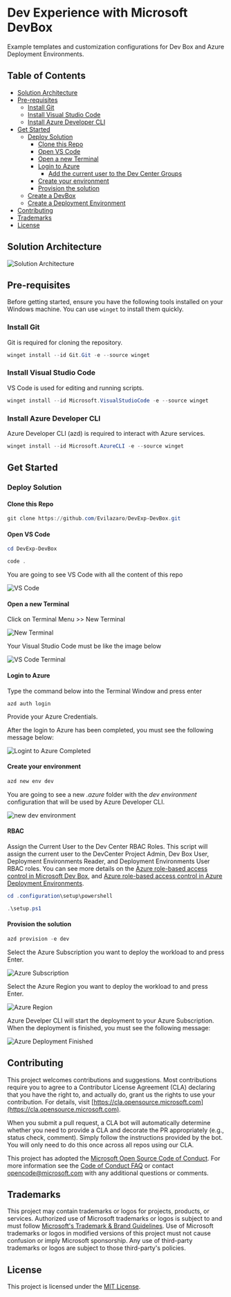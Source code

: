 # Dev Experience with Microsoft DevBox

Example templates and customization configurations for Dev Box and Azure Deployment Environments.

## Table of Contents

- [Solution Architecture](#solution-architecture)
- [Pre-requisites](#pre-requisites)
  - [Install Git](#install-git)
  - [Install Visual Studio Code](#install-visual-studio-code)
  - [Install Azure Developer CLI](#install-azure-developer-cli)
- [Get Started](#get-started)
  - [Deploy Solution](#deploy-solution)
    - [Clone this Repo](#clone-this-repo)
    - [Open VS Code](#open-vs-code)
    - [Open a new Terminal](#open-a-new-terminal)
    - [Login to Azure](#login-to-azure)
      - [Add the current user to the Dev Center Groups](#rbac)
    - [Create your environment](#create-your-environment)
    - [Provision the solution](#provision-the-solution)
  - [Create a DevBox](#comingsoon)
  - [Create a Deployment Environment](#comingsoon)
- [Contributing](#contributing)
- [Trademarks](#trademarks)
- [License](#license)

## Solution Architecture

![Solution Architecture](./images/ContosoDevBox.png)

## Pre-requisites

Before getting started, ensure you have the following tools installed on your Windows machine. You can use `winget` to install them quickly.

### Install Git

Git is required for cloning the repository.

```powershell
winget install --id Git.Git -e --source winget
```

### Install Visual Studio Code
VS Code is used for editing and running scripts.

```powershell
winget install --id Microsoft.VisualStudioCode -e --source winget
```

### Install Azure Developer CLI
Azure Developer CLI (azd) is required to interact with Azure services.

```powershell
winget install --id Microsoft.AzureCLI -e --source winget
```

## Get Started

### Deploy Solution

#### Clone this Repo

```powershell
git clone https://github.com/Evilazaro/DevExp-DevBox.git
```

#### Open VS Code
```powershell
cd DevExp-DevBox

code .
```

You are going to see VS Code with all the content of this repo

![VS Code](./images/vscode.png)

#### Open a new Terminal

Click on Terminal Menu >> New Terminal

![New Terminal](./images/terminalmenu.png)

Your Visual Studio Code must be like the image below

![VS Code Terminal](./images/vscodeterminal.png)

#### Login to Azure

Type the command below into the Terminal Window and press enter
```
azd auth login
```
Provide your Azure Credentials.

After the login to Azure has been completed, you must see the following message below:

![Logint to Azure Completed](./images/azureloggedin.png)

#### Create your environment
```powershell
azd new env dev
```
You are going to see a new *.azure* folder with the *dev environment* configuration that will be used by Azure Developer CLI.

![new dev environment](./images/newdevenv.png)

#### RBAC

Assign the Current User to the Dev Center RBAC Roles. This script will assign the current user to the DevCenter Project Admin, Dev Box User, Deployment Environments Reader, and Deployment Environments User RBAC roles. You can see more details on the [Azure role-based access control in Microsoft Dev Box](https://learn.microsoft.com/en-us/azure/dev-box/concept-dev-box-role-based-access-control), and [Azure role-based access control in Azure Deployment Environments](https://learn.microsoft.com/en-us/azure/deployment-environments/concept-deployment-environments-role-based-access-control#built-in-roles).

```powershell
cd .configuration\setup\powershell
```
```powershell
.\setup.ps1
```
#### Provision the solution
```powershell
azd provision -e dev
```
Select the Azure Subscription you want to deploy the workload to and press Enter.

![Azure Subscription](./images/azureSubscription.png)

Select the Azure Region you want to deploy the workload to and press Enter.

![Azure Region](./images/azureRegion.png)

Azure Develper CLI will start the deployment to your Azure Subscription. When the deployment is finished, you must see the following message:

![Azure Deployment Finished](./images/azuredeploymentfinished.png)

## Contributing

This project welcomes contributions and suggestions. Most contributions require you to agree to a Contributor License Agreement (CLA) declaring that you have the right to, and actually do, grant us the rights to use your contribution. For details, visit [https://cla.opensource.microsoft.com](https://cla.opensource.microsoft.com).

When you submit a pull request, a CLA bot will automatically determine whether you need to provide a CLA and decorate the PR appropriately (e.g., status check, comment). Simply follow the instructions provided by the bot. You will only need to do this once across all repos using our CLA.

This project has adopted the [Microsoft Open Source Code of Conduct](https://opensource.microsoft.com/codeofconduct/). For more information see the [Code of Conduct FAQ](https://opensource.microsoft.com/codeofconduct/faq/) or contact [opencode@microsoft.com](mailto:opencode@microsoft.com) with any additional questions or comments.

## Trademarks

This project may contain trademarks or logos for projects, products, or services. Authorized use of Microsoft trademarks or logos is subject to and must follow [Microsoft's Trademark & Brand Guidelines](https://www.microsoft.com/en-us/legal/intellectualproperty/trademarks/usage/general). Use of Microsoft trademarks or logos in modified versions of this project must not cause confusion or imply Microsoft sponsorship. Any use of third-party trademarks or logos are subject to those third-party's policies.

## License

This project is licensed under the [MIT License](LICENSE).